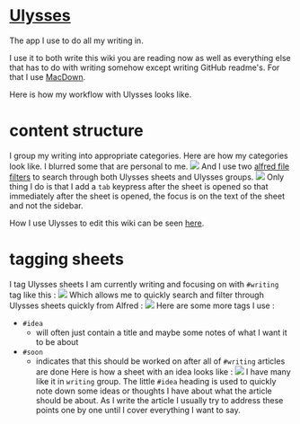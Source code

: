 # [Ulysses](https://ulyssesapp.com/)
The app I use to do all my writing in.

I use it to both write this wiki you are reading now as well as everything else that has to do with writing somehow except writing GitHub readme's. For that I use [MacDown](https://github.com/MacDownApp/macdown).

Here is how my workflow with Ulysses looks like.

# content structure
I group my writing into appropriate categories. Here are how my categories look like. I blurred some that are personal to me.
![](https://i.imgur.com/hImTZN9.png)
And I use two [alfred file filters](https://www.alfredapp.com/help/workflows/inputs/file-filter/) to search through both Ulysses sheets and Ulysses groups.
![](https://i.imgur.com/UU7nulB.png)
Only thing I do is that I add a `tab` keypress after the sheet is opened so that immediately after the sheet is opened, the focus is on the text of the sheet and not the sidebar.

How I use Ulysses to edit this wiki can be seen [here](.../meta/meta.md).

# tagging sheets 
I tag Ulysses sheets I am currently writing and focusing on with `#writing` tag like this : 
![](https://i.imgur.com/O6BoGNy.png)
Which allows me to quickly search and filter through Ulysses sheets quickly from Alfred :
![](https://i.imgur.com/srP7yNW.png)
Here are some more tags I use :
-  `#idea`
	- will often just contain a title and maybe some notes of what I want it to be about
- `#soon`
	- indicates that this should be worked on after all of `#writing` articles are done
Here is how a sheet with an idea looks like : 
![](https://i.imgur.com/V7exdqm.png)
I have many like it in `writing` group. The little `#idea` heading is used to quickly note down some ideas or thoughts I have about what the article should be about. As I write the article I usually try to address these points one by one until I cover everything I want to say. 


